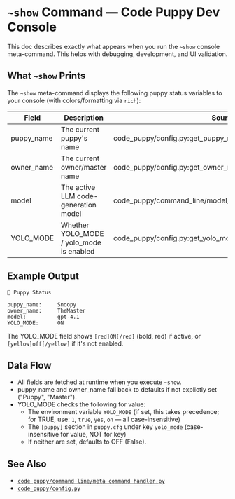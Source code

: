 # `~show` Command — Code Puppy Dev Console

This doc describes exactly what appears when you run the `~show` console meta-command. This helps with debugging, development, and UI validation.

## What `~show` Prints

The `~show` meta-command displays the following puppy status variables to your console (with colors/formatting via `rich`):

| Field         | Description                                       | Source Location                                         |
| ------------- | ------------------------------------------------- | ------------------------------------------------------- |
| puppy_name    | The current puppy's name                          | code_puppy/config.py:get_puppy_name()                   |
| owner_name    | The current owner/master name                     | code_puppy/config.py:get_owner_name()                   |
| model         | The active LLM code-generation model              | code_puppy/command_line/model_picker_completion.py:get_active_model() |
| YOLO_MODE     | Whether YOLO_MODE / yolo_mode is enabled          | code_puppy/config.py:get_yolo_mode()                    |

## Example Output

```
🐶 Puppy Status
 
puppy_name:     Snoopy
owner_name:     TheMaster
model:          gpt-4.1
YOLO_MODE:      ON
```
The YOLO_MODE field shows `[red]ON[/red]` (bold, red) if active, or `[yellow]off[/yellow]` if it's not enabled.

## Data Flow
- All fields are fetched at runtime when you execute `~show`.
- puppy_name and owner_name fall back to defaults if not explictly set ("Puppy", "Master").
- YOLO_MODE checks the following for value:
  - The environment variable `YOLO_MODE` (if set, this takes precedence; for TRUE, use: `1`, `true`, `yes`, `on` — all case-insensitive)
  - The `[puppy]` section in `puppy.cfg` under key `yolo_mode` (case-insensitive for value, NOT for key)
  - If neither are set, defaults to OFF (False).

## See Also
- [`code_puppy/command_line/meta_command_handler.py`](code_puppy/command_line/meta_command_handler.py)
- [`code_puppy/config.py`](code_puppy/config.py)
